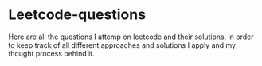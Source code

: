 # Leetcode-questions
Here are all the questions I attemp on leetcode and their solutions, in order to keep track of all different approaches and solutions I apply and my thought process behind it.
